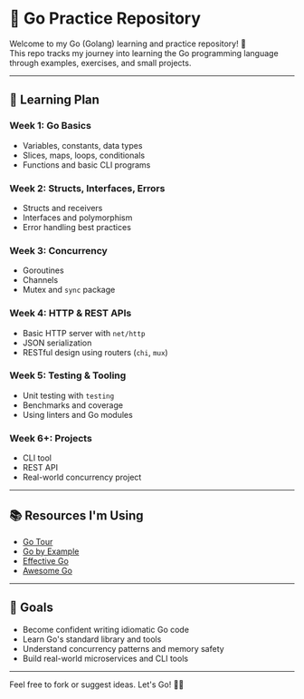 # 🧠 Go Practice Repository

Welcome to my Go (Golang) learning and practice repository! 🚀  
This repo tracks my journey into learning the Go programming language through examples, exercises, and small projects.

---

## 📆 Learning Plan

### Week 1: Go Basics
- Variables, constants, data types
- Slices, maps, loops, conditionals
- Functions and basic CLI programs

### Week 2: Structs, Interfaces, Errors
- Structs and receivers
- Interfaces and polymorphism
- Error handling best practices

### Week 3: Concurrency
- Goroutines
- Channels
- Mutex and `sync` package

### Week 4: HTTP & REST APIs
- Basic HTTP server with `net/http`
- JSON serialization
- RESTful design using routers (`chi`, `mux`)

### Week 5: Testing & Tooling
- Unit testing with `testing`
- Benchmarks and coverage
- Using linters and Go modules

### Week 6+: Projects
- CLI tool
- REST API
- Real-world concurrency project

---

## 📚 Resources I'm Using

- [Go Tour](https://tour.golang.org/)
- [Go by Example](https://gobyexample.com/)
- [Effective Go](https://go.dev/doc/effective_go)
- [Awesome Go](https://github.com/avelino/awesome-go)

---

## 📌 Goals

- Become confident writing idiomatic Go code
- Learn Go's standard library and tools
- Understand concurrency patterns and memory safety
- Build real-world microservices and CLI tools

---

Feel free to fork or suggest ideas. Let's Go! 💪🐹
